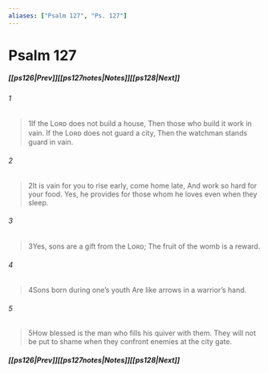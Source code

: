 ```yaml
---
aliases: ["Psalm 127", "Ps. 127"]
---
```

# Psalm 127
##### <span class=arrow-left></span>[[ps126|Prev]]<span class=navigation-separator></span>[[ps127notes|Notes]]<span class=navigation-separator></span>[[ps128|Next]]<span class=arrow-right></span>
###### 1
><span class=verse-first-poetry>1</span>If the Lᴏʀᴅ does not build a house,
>Then those who build it work in vain.
>If the Lᴏʀᴅ does not guard a city,
>Then the watchman stands guard in vain.
###### 2
><span class=verse-body-poetry>2</span>It is vain for you to rise early, come home late,
>And work so hard for your food.
>Yes, he provides for those whom he loves even when they sleep.
<div class=paragraph-break></div>

###### 3
><span class=verse-first-poetry>3</span>Yes, sons are a gift from the Lᴏʀᴅ;
>The fruit of the womb is a reward.
###### 4
><span class=verse-body-poetry>4</span>Sons born during one’s youth
>Are like arrows in a warrior’s hand.
###### 5
><span class=verse-body-poetry>5</span>How blessed is the man who fills his quiver with them.
>They will not be put to shame when they confront enemies at the city gate.
##### <span class=arrow-left></span>[[ps126|Prev]]<span class=navigation-separator></span>[[ps127notes|Notes]]<span class=navigation-separator></span>[[ps128|Next]]<span class=arrow-right></span>